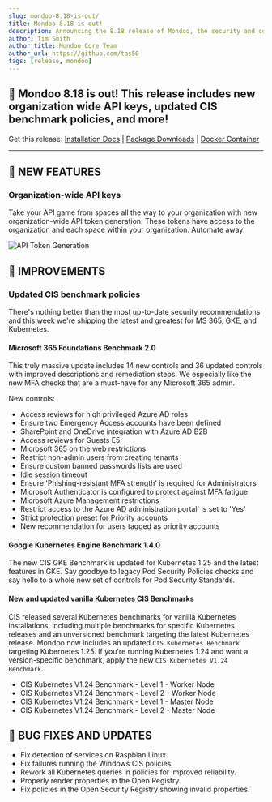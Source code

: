 ```yaml
---
slug: mondoo-8.18-is-out/
title: Mondoo 8.18 is out!
description: Announcing the 8.18 release of Mondoo, the security and compliance platform that prioritizes risks that matter most in your infrastructure.
author: Tim Smith
author_title: Mondoo Core Team
author_url: https://github.com/tas50
tags: [release, mondoo]
---
```


## 🥳 Mondoo 8.18 is out! This release includes new organization wide API keys, updated CIS benchmark policies, and more!

Get this release: [Installation Docs](/cnspec/) | [Package Downloads](https://releases.mondoo.com/cnspec/) | [Docker Container](https://hub.docker.com/r/mondoo/cnspec)

---

## 🎉 NEW FEATURES

### Organization-wide API keys

Take your API game from spaces all the way to your organization with new organization-wide API token generation. These tokens have access to the organization and each space within your organization. Automate away!

![API Token Generation](/img/releases/2023-07-11-mondoo-8.18-is-out/api_tokens.png)

## 🧹 IMPROVEMENTS

### Updated CIS benchmark policies

There's nothing better than the most up-to-date security recommendations and this week we're shipping the latest and greatest for MS 365, GKE, and Kubernetes.

#### Microsoft 365 Foundations Benchmark 2.0

This truly massive update includes 14 new controls and 36 updated controls with improved descriptions and remediation steps. We especially like the new MFA checks that are a must-have for any Microsoft 365 admin.

New controls:

- Access reviews for high privileged Azure AD roles
- Ensure two Emergency Access accounts have been defined
- SharePoint and OneDrive integration with Azure AD B2B
- Access reviews for Guests E5
- Microsoft 365 on the web restrictions
- Restrict non-admin users from creating tenants
- Ensure custom banned passwords lists are used
- Idle session timeout
- Ensure 'Phishing-resistant MFA strength' is required for Administrators
- Microsoft Authenticator is configured to protect against MFA fatigue
- Microsoft Azure Management restrictions
- Restrict access to the Azure AD administration portal' is set to 'Yes'
- Strict protection preset for Priority accounts
- New recommendation for users tagged as priority accounts

#### Google Kubernetes Engine Benchmark 1.4.0

The new CIS GKE Benchmark is updated for Kubernetes 1.25 and the latest features in GKE. Say goodbye to legacy Pod Security Policies checks and say hello to a whole new set of controls for Pod Security Standards.

#### New and updated vanilla Kubernetes CIS Benchmarks

CIS released several Kubernetes benchmarks for vanilla Kubernetes installations, including multiple benchmarks for specific Kubernetes releases and an unversioned benchmark targeting the latest Kubernetes release. Mondoo now includes an updated `CIS Kubernetes Benchmark` targeting Kubernetes 1.25. If you're running Kubernetes 1.24 and want a version-specific benchmark, apply the new `CIS Kubernetes V1.24 Benchmark`.

- CIS Kubernetes V1.24 Benchmark - Level 1 - Worker Node
- CIS Kubernetes V1.24 Benchmark - Level 2 - Worker Node
- CIS Kubernetes V1.24 Benchmark - Level 1 - Master Node
- CIS Kubernetes V1.24 Benchmark - Level 2 - Master Node

## 🐛 BUG FIXES AND UPDATES

- Fix detection of services on Raspbian Linux.
- Fix failures running the Windows CIS policies.
- Rework all Kubernetes queries in policies for improved reliability.
- Properly render properties in the Open Registry.
- Fix policies in the Open Security Registry showing invalid properties.
